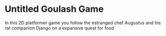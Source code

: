# Untitled Goulash Game
In this 2D platformer game you follow the estranged chef Augustus and his rat companion Django on a expansive quest for food
